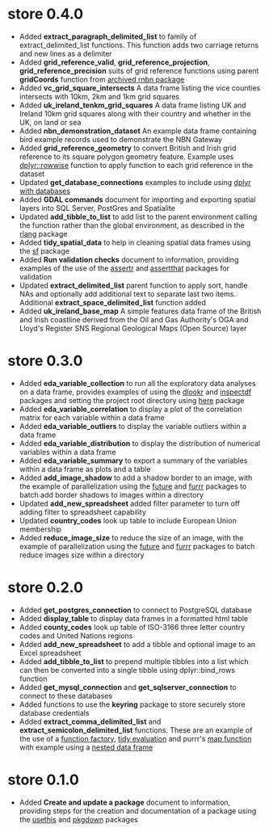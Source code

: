 # store 0.4.0

* Added **extract_paragraph_delimited_list** to family of extract_delimited_list
functions. This function adds two carriage returns and new lines as a delimiter
* Added **grid_reference_valid**, **grid_reference_projection**, **grid_reference_precision**
suits of grid reference functions using parent **gridCoords** function from [archived rnbn package](https://github.com/ropensci-archive/rnbn/issues/37)
* Added **vc_grid_square_intersects** A data frame listing the vice counties intersects
with 10km, 2km and 1km grid squares
* Added **uk_ireland_tenkm_grid_squares** A data frame listing UK and Ireland 
10km grid squares along with their country and whether in the UK, on land or sea
* Added **nbn_demonstration_dataset** An example data frame containing bird example 
records used to demonstrate the NBN Gateway
* Added **grid_reference_geometry** to convert British and Irish grid reference 
to its square polygon geometry feature. Example uses [dplyr::rowwise](https://dplyr.tidyverse.org/reference/rowwise.html) function to apply function to each grid reference in the dataset
* Updated **get_database_connections** examples to include using [dplyr with databases](https://db.rstudio.com/dplyr/)
* Added **GDAL commands** document for importing and exporting spatial layers into 
SQL Server, PostGres and Spatialite
* Updated **add_tibble_to_list** to add list to the parent environment calling the
function rather than the global environment, as described in the [rlang](https://rlang.r-lib.org/index.html) package
* Added **tidy_spatial_data** to help in cleaning spatial data frames using the 
[sf](https://r-spatial.github.io/sf/) package
* Added **Run validation checks** document to information, providing examples of 
the use of the [assertr](https://cran.r-project.org/web/packages/assertr/vignettes/assertr.html) 
and [assertthat](https://github.com/hadley/assertthat) packages for validation
* Updated **extract_delimited_list** parent function to apply sort, handle NAs 
and optionally add additional text to separate last two items. Additional
**extract_space_delimited_list** function added
* Added **uk_ireland_base_map** A simple features data frame of the British and 
Irish coastline derived from the Oil and Gas Authority's OGA and Lloyd's Register 
SNS Regional Geological Maps (Open Source) layer

# store 0.3.0

* Added **eda_variable_collection** to run all the exploratory data analyses on
a data frame, provides examples of using the [dlookr](https://github.com/choonghyunryu/dlookr) and [inspectdf](https://alastairrushworth.github.io/inspectdf/) packages and setting 
the project root directory using [here](https://github.com/r-lib/here) package
* Added **eda_variable_correlation** to display a plot of the correlation matrix
for each variable within a data frame
* Added **eda_variable_outliers** to display the variable outliers within a 
data frame
* Added **eda_variable_distribution** to display the distribution of numerical
variables within a data frame
* Added **eda_variable_summary** to export a summary of the variables 
within a data frame as plots and a table
* Added **add_image_shadow** to add a shadow border to an image, with the example of
parallelization using the [future](https://github.com/HenrikBengtsson/future) and [furrr](https://davisvaughan.github.io/furrr/) packages to batch add border shadows to images within a directory
* Updated **add_new_spreadsheet** added filter parameter to turn off adding filter
to spreadsheet capability
* Updated **country_codes** look up table to include European Union membership
* Added **reduce_image_size** to reduce the size of an image, with the example of
parallelization using the [future](https://github.com/HenrikBengtsson/future) and [furrr](https://davisvaughan.github.io/furrr/) packages to batch reduce images size 
within a directory

# store 0.2.0

* Added **get_postgres_connection** to connect to PostgreSQL database
* Added **display_table** to display data frames in a formatted html table
* Added **county_codes** look up table of ISO-3166 three letter country codes and 
United Nations regions
* Added **add_new_spreadsheet** to add a tibble and optional image to an Excel spreadsheet
* Added **add_tibble_to_list** to prepend multiple tibbles into a list which can
then be converted into a single tibble using dplyr::bind_rows function
* Added **get_mysql_connection** and **get_sqlserver_connection** to connect to 
these databases
* Added functions to use the **keyring** package to store securely store database 
credentials
* Added **extract_comma_delimited_list** and **extract_semicolon_delimited_list** functions.
These are an example of the use of a [function factory](https://adv-r.hadley.nz/function-factories.html),
[tidy evaluation](https://www.tidyverse.org/blog/2020/02/glue-strings-and-tidy-eval/)
and purrr's [map function](https://purrr.tidyverse.org/reference/map.html) with example using a [nested data frame](https://cran.r-project.org/web/packages/tidyr/vignettes/nest.html)

# store 0.1.0

* Added **Create and update a package** document to information, providing steps for
the creation and documentation of a package using the [usethis](https://usethis.r-lib.org/)
and [pkgdown](https://pkgdown.r-lib.org/) packages



